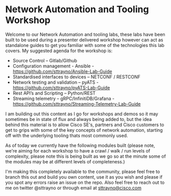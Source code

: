 # Network Automation and Tooling Workshop

Welcome to our Network Automation and tooling labs, these labs have been built to be used during a presenter delivered workshop however can act as standalone guides to get you familiar with some of the technologies this lab covers. My suggested agenda for the workshop is:

- Source Control – Gitlab/Github
- Configuration management - Ansible - https://github.com/sttrayno/Ansible-Lab-Guide
- Standardised interfaces to devices – NETCONF / RESTCONF
- Network testing and validation – pyATS - https://github.com/sttrayno/pyATS-Lab-Guide
- Rest API’s and Scripting – Python/REST
- Streaming telemetry – gRPC/InfinitiDB/Grafana - https://github.com/sttrayno/Streaming-Telemetry-Lab-Guide

I am building out this content as I go for workshops and demos so it may sometimes be in state of flux and always being added to, but the idea behind this material is to allow Cisco SE's, partners and Cisco customers to get to grips with some of the key concepts of network automation, starting off with the underlying tooling thats most commonly used.

As of today we currently have the following modules built (please note, we're aiming for each workshop to have a crawl / walk / run levels of complexity, please note this is being built as we go so at the minute some of the modules may be at different levels of completeness.)

I'm making this completely available to the community, please feel free to branch this out and build you own content, use it as you wish and please if you spot any errors raise an issue on the repo. Also feel free to reach out to me on twitter @sttrayno or through email at sttrayno@cisco.com
